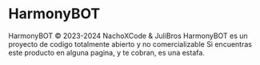 # HarmonyBOT
HarmonyBOT © 2023-2024 NachoXCode & JuliBros
HarmonyBOT es un proyecto de codigo totalmente abierto y no comercializable
Si encuentras este producto en alguna pagina, y te cobran, es una estafa.

